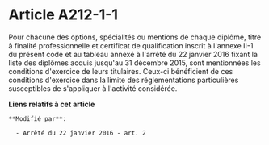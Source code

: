 # Article A212-1-1

Pour chacune des options, spécialités ou mentions de chaque diplôme, titre à finalité professionnelle et certificat de
qualification inscrit à l'annexe II-1 du présent code et au tableau annexé à l'arrêté du 22 janvier 2016 fixant la liste des
diplômes acquis jusqu'au 31 décembre 2015, sont mentionnées les conditions d'exercice de leurs titulaires. Ceux-ci
bénéficient de ces conditions d'exercice dans la limite des réglementations particulières susceptibles de s'appliquer à
l'activité considérée.

**Liens relatifs à cet article**

	**Modifié par**:

	  - Arrêté du 22 janvier 2016 - art. 2
